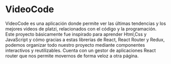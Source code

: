 # VideoCode
VideoCode es una aplicación donde permite ver las últimas tendencias y los mejores videos de platzi, relacionados con el código y la programación. Este proyecto básicamente fue inspirado para aprender Html,Css y JavaScript y cómo gracias a estas librerías de React, React Router y Redux, podemos organizar todo nuestro proyecto mediante componentes interactivos y reutilizables. Cuenta con un gestor de aplicaciones React router que nos permite movernos de forma veloz a otra página.
